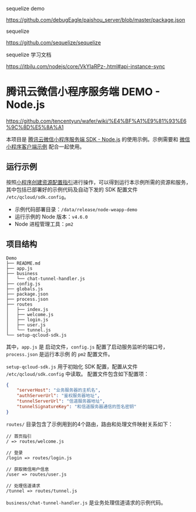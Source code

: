 sequelize demo

https://github.com/debugEagle/paishou_server/blob/master/package.json

sequelize

https://github.com/sequelize/sequelize

sequelize 学习文档

https://itbilu.com/nodejs/core/VkYIaRPz-.html#api-instance-sync

# 腾讯云微信小程序服务端 DEMO - Node.js

https://github.com/tencentyun/wafer/wiki/%E4%BF%A1%E9%81%93%E6%9C%8D%E5%8A%A1

本项目是 [腾讯云微信小程序服务端 SDK - Node.js](https://github.com/tencentyun/weapp-node-server-sdk) 的使用示例。示例需要和 [微信小程序客户端示例](https://github.com/tencentyun/weapp-client-demo) 配合一起使用。

## 运行示例

按照[小程序创建资源配置指引](https://github.com/tencentyun/weapp-doc)进行操作，可以得到运行本示例所需的资源和服务，其中包括已部署好的示例代码及自动下发的 SDK 配置文件 `/etc/qcloud/sdk.config`。

- 示例代码部署目录：`/data/release/node-weapp-demo`
- 运行示例的 Node 版本：`v4.6.0`
- Node 进程管理工具：`pm2`

## 项目结构

```
Demo
├── README.md
├── app.js
├── business
│   └── chat-tunnel-handler.js
├── config.js
├── globals.js
├── package.json
├── process.json
├── routes
│   ├── index.js
│   ├── welcome.js
│   ├── login.js
│   ├── user.js
│   └── tunnel.js
└── setup-qcloud-sdk.js
```

其中，`app.js` 是 启动文件，`config.js` 配置了启动服务监听的端口号，`process.json` 是运行本示例 的 `pm2` 配置文件。

`setup-qcloud-sdk.js` 用于初始化 SDK 配置，配置从文件 `/etc/qcloud/sdk.config` 中读取。 配置文件包含如下配置项：

```json
{
    "serverHost": "业务服务器的主机名",
    "authServerUrl": "鉴权服务器地址",
    "tunnelServerUrl": "信道服务器地址",
    "tunnelSignatureKey": "和信道服务器通信的签名密钥"
}
```

`routes/` 目录包含了示例用到的4个路由，路由和处理文件映射关系如下：

```
// 首页指引
/ => routes/welcome.js

// 登录
/login => routes/login.js

// 获取微信用户信息
/user => routes/user.js

// 处理信道请求
/tunnel => routes/tunnel.js
```

`business/chat-tunnel-handler.js` 是业务处理信道请求的示例代码。
